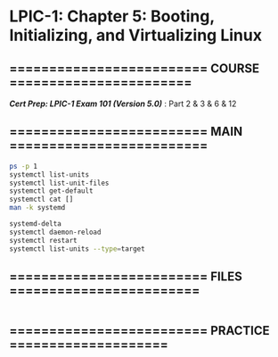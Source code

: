 # LPIC-1: Chapter 5: Booting, Initializing, and Virtualizing Linux

## ========================= COURSE =======================

***Cert Prep: LPIC-1 Exam 101 (Version 5.0)*** : Part 2 & 3 & 6 & 12

## ========================= MAIN =========================

```bash
ps -p 1
systemctl list-units
systemctl list-unit-files
systemctl get-default
systemctl cat []
man -k systemd

systemd-delta 
systemctl daemon-reload
systemctl restart
systemctl list-units --type=target
```

## ========================= FILES ========================

```bash

```

## ========================= PRACTICE ====================

```bash

```